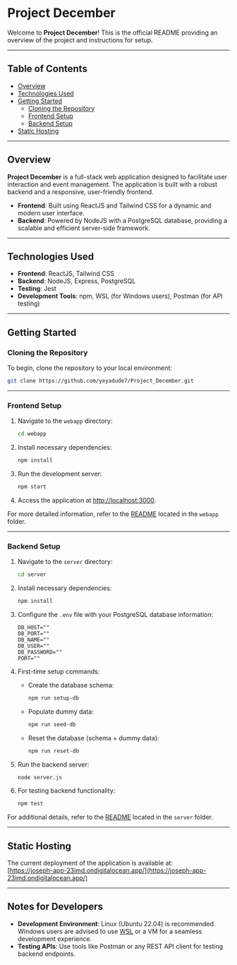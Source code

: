 # Project December

Welcome to **Project December**! This is the official README providing an overview of the project and instructions for setup.

---

## Table of Contents

- [Overview](#overview)
- [Technologies Used](#technologies-used)
- [Getting Started](#getting-started)
  - [Cloning the Repository](#cloning-the-repository)
  - [Frontend Setup](#frontend-setup)
  - [Backend Setup](#backend-setup)
- [Static Hosting](#static-hosting)

---

## Overview

**Project December** is a full-stack web application designed to facilitate user interaction and event management. The application is built with a robust backend and a responsive, user-friendly frontend.

- **Frontend**: Built using ReactJS and Tailwind CSS for a dynamic and modern user interface.
- **Backend**: Powered by NodeJS with a PostgreSQL database, providing a scalable and efficient server-side framework.

---

## Technologies Used

- **Frontend**: ReactJS, Tailwind CSS
- **Backend**: NodeJS, Express, PostgreSQL
- **Testing**: Jest
- **Development Tools**: npm, WSL (for Windows users), Postman (for API testing)

---

## Getting Started

### Cloning the Repository

To begin, clone the repository to your local environment:

```bash
git clone https://github.com/yeyadude7/Project_December.git
```

---

### Frontend Setup

1. Navigate to the `webapp` directory:
   ```bash
   cd webapp
   ```
2. Install necessary dependencies:
   ```bash
   npm install
   ```
3. Run the development server:
   ```bash
   npm start
   ```
4. Access the application at [http://localhost:3000](http://localhost:3000).

For more detailed information, refer to the [README](webapp/README.md) located in the `webapp` folder.

---

### Backend Setup

1. Navigate to the `server` directory:
   ```bash
   cd server
   ```
2. Install necessary dependencies:
   ```bash
   npm install
   ```
3. Configure the `.env` file with your PostgreSQL database information:
   ```text
   DB_HOST=""
   DB_PORT=""
   DB_NAME=""
   DB_USER=""
   DB_PASSWORD=""
   PORT=""
   ```
4. First-time setup commands:

   - Create the database schema:
     ```bash
     npm run setup-db
     ```
   - Populate dummy data:
     ```bash
     npm run seed-db
     ```
   - Reset the database (schema + dummy data):
     ```bash
     npm run reset-db
     ```

5. Run the backend server:

   ```bash
   node server.js
   ```

6. For testing backend functionality:

   ```bash
   npm test
   ```

For additional details, refer to the [README](server/README.md) located in the `server` folder.

---

## Static Hosting

The current deployment of the application is available at:  
[https://joseph-app-23imd.ondigitalocean.app/](https://joseph-app-23imd.ondigitalocean.app/)

---

## Notes for Developers

- **Development Environment**: Linux (Ubuntu 22.04) is recommended. Windows users are advised to use [WSL](https://learn.microsoft.com/en-us/windows/wsl/) or a VM for a seamless development experience.
- **Testing APIs**: Use tools like Postman or any REST API client for testing backend endpoints.
